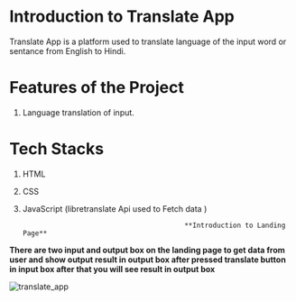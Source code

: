 # Introduction to Translate App
  
Translate App is a platform used to translate language of the input word or sentance from English to Hindi.

# Features of the Project


1. Language translation of input.

# Tech Stacks 

1. HTML
2. CSS
3. JavaScript (libretranslate Api used to Fetch data )


                                               **Introduction to Landing Page**

**There are two input and output box on the landing page to get data from user and show output result in output box after pressed translate button in input box after that you will see result in output box** 

![translate_app](https://user-images.githubusercontent.com/97450767/165774596-72e70fda-35d5-4c5f-8ce0-a424e107c842.png)
